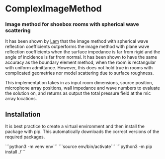 # ComplexImageMethod
<h3>Image method for shoebox rooms with spherical wave scattering</h3>

<p>It has been shown by <a href="https://www.jstage.jst.go.jp/article/ast/26/2/26_2_145/_pdf">Lam</a> that the image method with spherical wave reflection coefficients outperforms the image method with 
plane wave reflection coefficients when the surface impedance is far from rigid and the angle of incidence is far from normal. It has been shown to have the same 
accuracy as the boundary element method, when the room is rectangular with uniform admittance. However, this does not hold true in rooms with
complicated geometries nor model scattering due to surface roughness.</p>

<p> This implementation takes in as input room dimensions, source position, microphone array positions, wall impedance and wave numbers to evaluate the solution on,
  and returns as output the total pressure field at the mic array locations.<p>

## Installation

<p> It is best practice to create a virtual environment and then install the package with pip. This automatically downloads the correct versions of the required packages. </p>
```python3 -m venv env```
```source env/bin/activate```
```python3 -m pip install ./```
